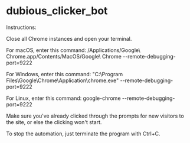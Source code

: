 # dubious_clicker_bot
Instructions:

Close all Chrome instances and open your terminal. 

For macOS, enter this command: /Applications/Google\ Chrome.app/Contents/MacOS/Google\ Chrome --remote-debugging-port=9222

For Windows, enter this command: "C:\Program Files\Google\Chrome\Application\chrome.exe" --remote-debugging-port=9222

For Linux, enter this command: google-chrome --remote-debugging-port=9222

Make sure you've already clicked through the prompts for new visitors to the site, or else the clicking won't start.

To stop the automation, just terminate the program with Ctrl+C.
